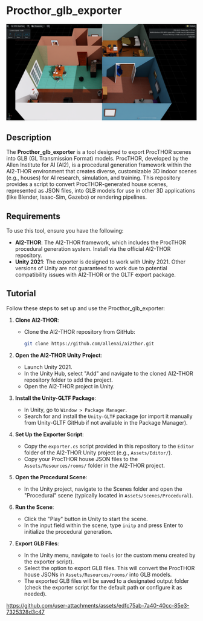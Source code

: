 # Procthor_glb_exporter
![An example in Isaac-Sim](./issac_procthor_house.png)
## Description

The **Procthor_glb_exporter** is a tool designed to export ProcTHOR scenes into GLB (GL Transmission Format) models. ProcTHOR, developed by the Allen Institute for AI (AI2), is a procedural generation framework within the AI2-THOR environment that creates diverse, customizable 3D indoor scenes (e.g., houses) for AI research, simulation, and training. This repository provides a script to convert ProcTHOR-generated house scenes, represented as JSON files, into GLB models for use in other 3D applications (like Blender, Isaac-Sim, Gazebo) or rendering pipelines.

## Requirements

To use this tool, ensure you have the following:

- **AI2-THOR**: The AI2-THOR framework, which includes the ProcTHOR procedural generation system. Install via the official AI2-THOR repository.
- **Unity 2021**: The exporter is designed to work with Unity 2021. Other versions of Unity are not guaranteed to work due to potential compatibility issues with AI2-THOR or the GLTF export package.

## Tutorial

Follow these steps to set up and use the Procthor_glb_exporter:

1. **Clone AI2-THOR**:

   - Clone the AI2-THOR repository from GitHub:

     ```bash
     git clone https://github.com/allenai/ai2thor.git
     ```

2. **Open the AI2-THOR Unity Project**:

   - Launch Unity 2021.
   - In the Unity Hub, select "Add" and navigate to the cloned AI2-THOR repository folder to add the project.
   - Open the AI2-THOR project in Unity.




3. **Install the Unity-GLTF Package**:

   - In Unity, go to `Window > Package Manager`.
   - Search for and install the `Unity-GLTF` package (or import it manually from Unity-GLTF GitHub if not available in the Package Manager).

4. **Set Up the Exporter Script**:

   - Copy the `exporter.cs` script provided in this repository to the `Editor` folder of the AI2-THOR Unity project (e.g., `Assets/Editor/`).
   - Copy your ProcTHOR house JSON files to the `Assets/Resources/rooms/` folder in the AI2-THOR project.

5. **Open the Procedural Scene**:

   - In the Unity project, navigate to the Scenes folder and open the "Procedural" scene (typically located in `Assets/Scenes/Procedural`).

6. **Run the Scene**:

   - Click the "Play" button in Unity to start the scene.
   - In the input field within the scene, type `initp` and press Enter to initialize the procedural generation.

7. **Export GLB Files**:

   - In the Unity menu, navigate to `Tools` (or the custom menu created by the exporter script).
   - Select the option to export GLB files. This will convert the ProcTHOR house JSONs in `Assets/Resources/rooms/` into GLB models.
   - The exported GLB files will be saved to a designated output folder (check the exporter script for the default path or configure it as needed).


https://github.com/user-attachments/assets/edfc75ab-7a40-40cc-85e3-7325328d3c47

